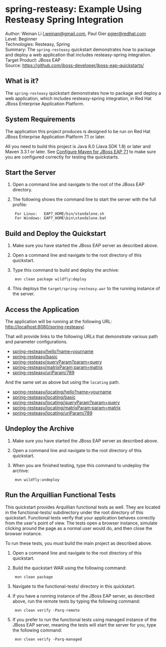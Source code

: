 # spring-resteasy: Example Using Resteasy Spring Integration

Author: Weinan Li <l.weinan@gmail.com>, Paul Gier <pgier@redhat.com>  
Level: Beginner  
Technologies: Resteasy, Spring  
Summary: The `spring-resteasy` quickstart demonstrates how to package and deploy a web application that includes resteasy-spring integration.  
Target Product: JBoss EAP  
Source: <https://github.com/jboss-developer/jboss-eap-quickstarts/>  

## What is it?

The `spring-resteasy` quickstart demonstrates how to package and deploy a web application, which includes resteasy-spring integration, in
Red Hat JBoss Enterprise Application Platform.

## System Requirements

The application this project produces is designed to be run on Red Hat JBoss Enterprise Application Platform 7.1 or later.

All you need to build this project is Java 8.0 (Java SDK 1.8) or later and Maven 3.3.1 or later. See [Configure Maven for JBoss EAP 7.1](https://github.com/jboss-developer/jboss-developer-shared-resources/blob/master/guides/CONFIGURE_MAVEN_JBOSS_EAP7.md#configure-maven-to-build-and-deploy-the-quickstarts) to make sure you are configured correctly for testing the quickstarts.


## Start the Server

1. Open a command line and navigate to the root of the JBoss EAP directory.
2. The following shows the command line to start the server with the full profile:

        For Linux:   EAP7_HOME/bin/standalone.sh
        For Windows: EAP7_HOME\bin\standalone.bat


## Build and Deploy the Quickstart

1. Make sure you have started the JBoss EAP server as described above.
2. Open a command line and navigate to the root directory of this quickstart.
3. Type this command to build and deploy the archive:

        mvn clean package wildfly:deploy

4. This deploys the `target/spring-resteasy.war` to the running instance of the server.


## Access the Application

The application will be running at the following URL:  <http://localhost:8080/spring-resteasy/>.

That will provide links to the following URLs that demonstrate various path and parameter configurations.

* [spring-resteasy/hello?name=yourname](http://localhost:8080/spring-resteasy/hello?name=yourname)
* [spring-resteasy/basic](http://localhost:8080/spring-resteasy/basic)
* [spring-resteasy/queryParam?param=query](http://localhost:8080/spring-resteasy/queryParam?param=query)
* [spring-resteasy/matrixParam;param=matrix](http://localhost:8080/spring-resteasy/matrixParam;param=matrix)
* [spring-resteasy/uriParam/789](http://localhost:8080/spring-resteasy/uriParam/789)

And the same set as above but using the `locating` path.

* [spring-resteasy/locating/hello?name=yourname](http://localhost:8080/spring-resteasy/locating/hello?name=yourname)
* [spring-resteasy/locating/basic](http://localhost:8080/spring-resteasy/locating/basic)
* [spring-resteasy/locating/queryParam?param=query](http://localhost:8080/spring-resteasy/locating/queryParam?param=query)
* [spring-resteasy/locating/matrixParam;param=matrix](http://localhost:8080/spring-resteasy/locating/matrixParam;param=matrix)
* [spring-resteasy/locating/uriParam/789](http://localhost:8080/spring-resteasy/locating/uriParam/789)

## Undeploy the Archive

1. Make sure you have started the JBoss EAP server as described above.
2. Open a command line and navigate to the root directory of this quickstart.
3. When you are finished testing, type this command to undeploy the archive:

        mvn wildfly:undeploy

## Run the Arquillian Functional Tests

This quickstart provides Arquillian functional tests as well. They are located in the functional-tests/ subdirectory under
the root directory of this quickstart. Functional tests verify that your application behaves correctly from the user's point
of view. The tests open a browser instance, simulate clicking around the page as a normal user would do, and then close the browser instance.

To run these tests, you must build the main project as described above.

1. Open a command line and navigate to the root directory of this quickstart.
2. Build the quickstart WAR using the following command:

        mvn clean package

3. Navigate to the functional-tests/ directory in this quickstart.
4. If you have a running instance of the JBoss EAP server, as described above, run the remote tests by typing the following command:

        mvn clean verify -Parq-remote

5. If you prefer to run the functional tests using managed instance of the JBoss EAP server, meaning the tests will start the
server for you, type the following command:

        mvn clean verify -Parq-managed
